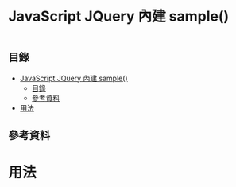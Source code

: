 # JavaScript JQuery 內建 sample()

```
```

## 目錄

- [JavaScript JQuery 內建 sample()](#javascript-jquery-內建-sample)
	- [目錄](#目錄)
	- [參考資料](#參考資料)
- [用法](#用法)

## 參考資料


# 用法

```JavaScript
```

